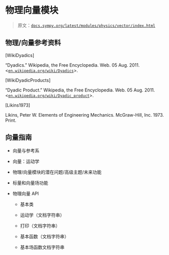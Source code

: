 # 物理向量模块

> 原文：[`docs.sympy.org/latest/modules/physics/vector/index.html`](https://docs.sympy.org/latest/modules/physics/vector/index.html)

## 物理/向量参考资料

[WikiDyadics]

“Dyadics.” Wikipedia, the Free Encyclopedia. Web. 05 Aug. 2011\. <[`en.wikipedia.org/wiki/Dyadics`](https://en.wikipedia.org/wiki/Dyadics)>.

[WikiDyadicProducts]

“Dyadic Product.” Wikipedia, the Free Encyclopedia. Web. 05 Aug. 2011\. <[`en.wikipedia.org/wiki/Dyadic_product`](https://en.wikipedia.org/wiki/Dyadic_product)>.

[Likins1973]

Likins, Peter W. Elements of Engineering Mechanics. McGraw-Hill, Inc. 1973\. Print.

## 向量指南

+   向量与参考系

+   向量：运动学

+   物理/向量模块的潜在问题/高级主题/未来功能

+   标量和向量场功能

+   物理向量 API

    +   基本类

    +   运动学（文档字符串）

    +   打印（文档字符串）

    +   基本函数（文档字符串）

    +   基本场函数文档字符串
